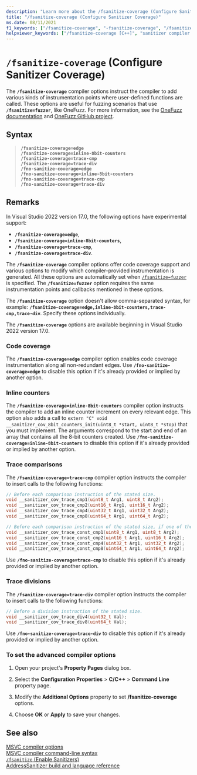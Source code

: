 ```yaml
---
description: "Learn more about the /fsanitize-coverage (Configure Sanitizer Coverage) compiler option"
title: "/fsanitize-coverage (Configure Sanitizer Coverage)"
ms.date: 08/11/2021
f1_keywords: ["/fsanitize-coverage", "-fsanitize-coverage", "/fsanitize-coverage=inline-8bit-counters", "/fsanitize-coverage=edge", "/fsanitize-coverage=trace-cmp", "/fsanitize-coverage=trace-div", "/fno-sanitize-coverage=inline-8bit-counters", "/fno-sanitize-coverage=edge", "/fno-sanitize-coverage=trace-cmp", "/fno-sanitize-coverage=trace-div"]
helpviewer_keywords: ["/fsanitize-coverage [C++]", "sanitizer compiler option [C++]", "/fsanitize-coverage=inline-8bit-counters", "/fsanitize-coverage=edge", "/fsanitize-coverage=trace-cmp", "/fsanitize-coverage=trace-div", "/fno-sanitize-coverage=inline-8bit-counters", "/fno-sanitize-coverage=edge", "/fno-sanitize-coverage=trace-cmp", "/fno-sanitize-coverage=trace-div"]
---
```

# `/fsanitize-coverage` (Configure Sanitizer Coverage)

The **`/fsanitize-coverage`** compiler options instruct the compiler to add various kinds of instrumentation points where user-defined functions are called. These options are useful for fuzzing scenarios that use **`/fsanitize=fuzzer`**, like OneFuzz. For more information, see the [OneFuzz documentation](https://www.microsoft.com/en-us/research/project/project-onefuzz/) and [OneFuzz GitHub project](https://github.com/microsoft/onefuzz).

## Syntax

> **`/fsanitize-coverage=edge`**\
> **`/fsanitize-coverage=inline-8bit-counters`**\
> **`/fsanitize-coverage=trace-cmp`**\
> **`/fsanitize-coverage=trace-div`**\
> **`/fno-sanitize-coverage=edge`**\
> **`/fno-sanitize-coverage=inline-8bit-counters`**\
> **`/fno-sanitize-coverage=trace-cmp`**\
> **`/fno-sanitize-coverage=trace-div`**

## Remarks

In Visual Studio 2022 version 17.0, the following options have experimental support:

- **`/fsanitize-coverage=edge`**,
- **`/fsanitize-coverage=inline-8bit-counters`**,
- **`/fsanitize-coverage=trace-cmp`**,
- **`/fsanitize-coverage=trace-div`**.

The **`/fsanitize-coverage`** compiler options offer code coverage support and various options to modify which compiler-provided instrumentation is generated. All these options are automatically set when [`/fsanitize=fuzzer`](fsanitize.md) is specified. The **`/fsanitize=fuzzer`** option requires the same instrumentation points and callbacks mentioned in these options.

The **`/fsanitize-coverage`** option doesn't allow comma-separated syntax, for example: **`/fsanitize-coverage=edge,inline-8bit-counters,trace-cmp,trace-div`**. Specify these options individually.

The **`/fsanitize-coverage`** options are available beginning in Visual Studio 2022 version 17.0.

### Code coverage

The **`/fsanitize-coverage=edge`** compiler option enables code coverage instrumentation along all non-redundant edges. Use **`/fno-sanitize-coverage=edge`** to disable this option if it's already provided or implied by another option.

### Inline counters

The **`/fsanitize-coverage=inline-8bit-counters`** compiler option instructs the compiler to add an inline counter increment on every relevant edge. This option also adds a call to `extern "C" void __sanitizer_cov_8bit_counters_init(uint8_t *start, uint8_t *stop)` that you must implement. The arguments correspond to the start and end of an array that contains all the 8-bit counters created. Use **`/fno-sanitize-coverage=inline-8bit-counters`** to disable this option if it's already provided or implied by another option.

### Trace comparisons

The **`/fsanitize-coverage=trace-cmp`** compiler option instructs the compiler to insert calls to the following functions:

```C
// Before each comparison instruction of the stated size.
void __sanitizer_cov_trace_cmp1(uint8_t Arg1, uint8_t Arg2);
void __sanitizer_cov_trace_cmp2(uint16_t Arg1, uint16_t Arg2);
void __sanitizer_cov_trace_cmp4(uint32_t Arg1, uint32_t Arg2);
void __sanitizer_cov_trace_cmp8(uint64_t Arg1, uint64_t Arg2);

// Before each comparison instruction of the stated size, if one of the operands (Arg1) is constant.
void __sanitizer_cov_trace_const_cmp1(uint8_t Arg1, uint8_t Arg2);
void __sanitizer_cov_trace_const_cmp2(uint16_t Arg1, uint16_t Arg2);
void __sanitizer_cov_trace_const_cmp4(uint32_t Arg1, uint32_t Arg2);
void __sanitizer_cov_trace_const_cmp8(uint64_t Arg1, uint64_t Arg2);
```

Use **`/fno-sanitize-coverage=trace-cmp`** to disable this option if it's already provided or implied by another option.

### Trace divisions

The **`/fsanitize-coverage=trace-div`** compiler option instructs the compiler to insert calls to the following functions:

```C
// Before a division instruction of the stated size.
void __sanitizer_cov_trace_div4(uint32_t Val);
void __sanitizer_cov_trace_div8(uint64_t Val);
```

Use **`/fno-sanitize-coverage=trace-div`** to disable this option if it's already provided or implied by another option.

### To set the advanced compiler options

1. Open your project's **Property Pages** dialog box.

1. Select the **Configuration Properties** > **C/C++** > **Command Line** property page.

1. Modify the **Additional Options** property to set **/fsanitize-coverage** options.

1. Choose **OK** or **Apply** to save your changes.

## See also

[MSVC compiler options](compiler-options.md)\
[MSVC compiler command-line syntax](compiler-command-line-syntax.md)\
[`/fsanitize` (Enable Sanitizers)](fsanitize.md)\
[AddressSanitizer build and language reference](../../sanitizers/asan-building.md)
